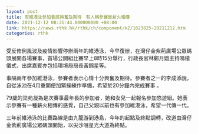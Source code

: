 ```yaml
---
layout: post
title: 有維港泳參加者感興奮及期待　有人稱參賽是薪火相傳
date: 2021-12-12 08:31:44.000000000 +08:00
link: https://news.rthk.hk/rthk/ch/component/k2/1623825-20211212.htm
categories: rthk
---
```


受反修例風波及疫情影響停辦兩年的維港泳，今早復辦，在灣仔金紫荊廣場公眾碼頭展開各場賽事，首場公開組比賽早上8時15分舉行，行政長官林鄭月娥主持鳴槍儀式，出席嘉賓亦包括環境局局長黃錦星等。

事隔兩年參加維港泳，參賽者表示心情十分興奮及期待。參賽者之一的李成添說，自從泳池在4月重開便加緊操練作準備，希望於20分鐘內完成賽事 。

79歲的梁苑凝為是次賽事最年長的參加者，她和女兒一起報名參加悠遊組。她表示參賽有一種薪火相傳的感覺，自己父親以前也有參加維港泳，希望一代傳一代。

三年前維港泳的比賽路線是由九龍游到港島，今年的起點及終點調轉，改道由灣仔金紫荊廣場公眾碼頭開始，以尖沙咀星光大道為終點。
